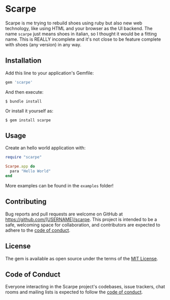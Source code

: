 # Scarpe

Scarpe is me trying to rebuild shoes using ruby but also new web technology, like using HTML and your browser as the UI backend. The name `scarpe` just means shoes in
italian, so I thought it would be a fitting name. This is REALLY incomplete and it's not close to be feature complete with shoes (any version) in any way. 

## Installation

Add this line to your application's Gemfile:

```ruby
gem 'scarpe'
```

And then execute:

    $ bundle install

Or install it yourself as:

    $ gem install scarpe

## Usage

Create an hello world application with: 

```ruby
require "scarpe"

Scarpe.app do
  para "Hello World"
end
```

More examples can be found in the `examples` folder!

## Contributing

Bug reports and pull requests are welcome on GitHub at https://github.com/[USERNAME]/scarpe. This project is intended to be a safe, welcoming space for collaboration, and contributors are expected to adhere to the [code of conduct](https://github.com/[USERNAME]/scarpe/blob/master/CODE_OF_CONDUCT.md).

## License

The gem is available as open source under the terms of the [MIT License](https://opensource.org/licenses/MIT).

## Code of Conduct

Everyone interacting in the Scarpe project's codebases, issue trackers, chat rooms and mailing lists is expected to follow the [code of conduct](https://github.com/[USERNAME]/scarpe/blob/master/CODE_OF_CONDUCT.md).
